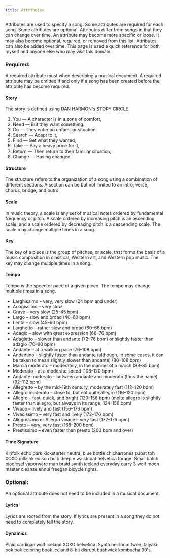 ```yaml
---
title: Attributes
---
```


Attributes are used to specify a song. Some attributes are required for each song. Some attributes are optional. Attributes differ from songs in that they can change over time. An attribute may become more specific or loose. It may also become optional, required, or removed from this list. Attributes can also be added over time. This page is used a quick reference for both myself and anyone else who may visit this domain.

### Required: 
A required attribute must when describing a musical document. A required attribute may be omitted if and only if a song has been created before the attribute has become required.

#### Story
The story is defined using DAN HARMON's STORY CIRCLE.
1. You — A character is in a zone of comfort,
2. Need — But they want something.
3. Go — They enter an unfamiliar situation,
4. Search — Adapt to it,
5. Find — Get what they wanted, 
6. Take — Pay a heavy price for it, 
7. Return — Then return to their familiar situation, 
8. Change — Having changed.

#### Structure
The structure refers to the organization of a song using a combination of different sections. A section can be but not limited to an intro, verse, chorus, bridge, and outro.

#### Scale
In music theory, a scale is any set of musical notes ordered by fundamental frequency or pitch. A scale ordered by increasing pitch is an ascending scale, and a scale ordered by decreasing pitch is a descending scale. The scale may change multiple times in a song.

#### Key
The key of a piece is the group of pitches, or scale, that forms the basis of a music composition in classical, Western art, and Western pop music. The key may change multiple times in a song.

#### Tempo
Tempo is the speed or pace of a given piece. The tempo may change multiple times in a song.

* Larghissimo – very, very slow (24 bpm and under)
* Adagissimo – very slow
* Grave – very slow (25–45 bpm)
* Largo – slow and broad (40–60 bpm)
* Lento – slow (45–60 bpm)
* Larghetto – rather slow and broad (60–66 bpm)
* Adagio – slow with great expression (66–76 bpm)
* Adagietto – slower than andante (72–76 bpm) or slightly faster than adagio (70–80 bpm)
* Andante – at a walking pace (76–108 bpm)
* Andantino – slightly faster than andante (although, in some cases, it can be taken to mean slightly slower than andante) (80–108 bpm)
* Marcia moderato – moderately, in the manner of a march (83–85 bpm)
* Moderato – at a moderate speed (108–120 bpm)
* Andante moderato – between andante and moderato (thus the name) (92–112 bpm)
* Allegretto – by the mid-19th century, moderately fast (112–120 bpm)
* Allegro moderato – close to, but not quite allegro (116–120 bpm)
* Allegro – fast, quick, and bright (120–156 bpm) (molto allegro is slightly faster than allegro, but always in its range; 124-156 bpm)
* Vivace – lively and fast (156–176 bpm)
* Vivacissimo – very fast and lively (172–176 bpm)
* Allegrissimo or Allegro vivace – very fast (172–176 bpm)
* Presto – very, very fast (168–200 bpm)
* Prestissimo – even faster than presto (200 bpm and over)

#### Time Signature
Kinfolk echo park kickstarter neutra, blue bottle chicharrones pabst tbh XOXO mlkshk edison bulb deep v waistcoat helvetica forage. Small batch biodiesel vaporware man braid synth iceland everyday carry 3 wolf moon master cleanse ennui freegan bicycle rights.

### Optional: 
An optional attribute does not need to be included in a musical document.

#### Lyrics
Lyrics are rooted from the story. If lyrics are present in a song they do not need to completely tell the story.

#### Dynamics
Plaid cardigan wolf iceland XOXO helvetica. Synth heirloom twee, taiyaki pok pok coloring book iceland 8-bit disrupt bushwick kombucha 90's.

